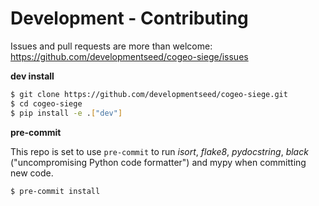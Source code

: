 # Development - Contributing

Issues and pull requests are more than welcome: https://github.com/developmentseed/cogeo-siege/issues

**dev install**

```bash
$ git clone https://github.com/developmentseed/cogeo-siege.git
$ cd cogeo-siege
$ pip install -e .["dev"]
```

**pre-commit**

This repo is set to use `pre-commit` to run *isort*, *flake8*, *pydocstring*, *black* ("uncompromising Python code formatter") and mypy when committing new code.

```bash
$ pre-commit install
```
